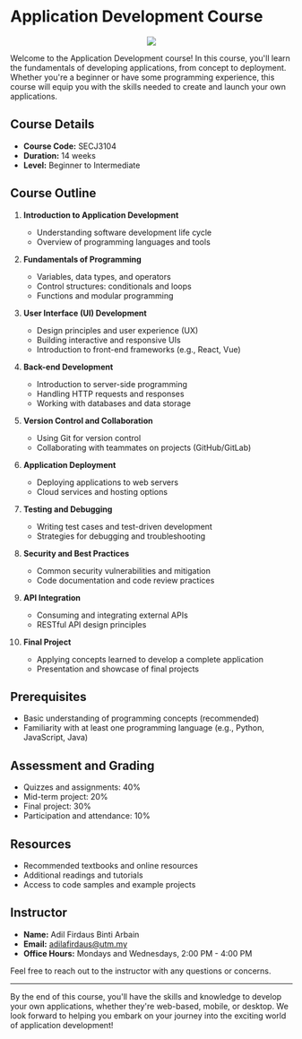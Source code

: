 # Application Development Course
<p align="center">
<img src=https://github.com/drshahizan/learn-github/blob/main/exercise/adila90/images/Gambar%20Profile Pic Adila.png "height="20"/> </p>

Welcome to the Application Development course! In this course, you'll learn the fundamentals of developing applications, from concept to deployment. Whether you're a beginner or have some programming experience, this course will equip you with the skills needed to create and launch your own applications.

## Course Details

- **Course Code:** SECJ3104
- **Duration:** 14 weeks
- **Level:** Beginner to Intermediate

## Course Outline

1. **Introduction to Application Development**
   - Understanding software development life cycle
   - Overview of programming languages and tools

2. **Fundamentals of Programming**
   - Variables, data types, and operators
   - Control structures: conditionals and loops
   - Functions and modular programming

3. **User Interface (UI) Development**
   - Design principles and user experience (UX)
   - Building interactive and responsive UIs
   - Introduction to front-end frameworks (e.g., React, Vue)

4. **Back-end Development**
   - Introduction to server-side programming
   - Handling HTTP requests and responses
   - Working with databases and data storage

5. **Version Control and Collaboration**
   - Using Git for version control
   - Collaborating with teammates on projects (GitHub/GitLab)

6. **Application Deployment**
   - Deploying applications to web servers
   - Cloud services and hosting options

7. **Testing and Debugging**
   - Writing test cases and test-driven development
   - Strategies for debugging and troubleshooting

8. **Security and Best Practices**
   - Common security vulnerabilities and mitigation
   - Code documentation and code review practices

9. **API Integration**
   - Consuming and integrating external APIs
   - RESTful API design principles

10. **Final Project**
    - Applying concepts learned to develop a complete application
    - Presentation and showcase of final projects

## Prerequisites

- Basic understanding of programming concepts (recommended)
- Familiarity with at least one programming language (e.g., Python, JavaScript, Java)

## Assessment and Grading

- Quizzes and assignments: 40%
- Mid-term project: 20%
- Final project: 30%
- Participation and attendance: 10%

## Resources

- Recommended textbooks and online resources
- Additional readings and tutorials
- Access to code samples and example projects

## Instructor

- **Name:** Adil Firdaus Binti Arbain
- **Email:** adilafirdaus@utm.my
- **Office Hours:** Mondays and Wednesdays, 2:00 PM - 4:00 PM

Feel free to reach out to the instructor with any questions or concerns.

---

By the end of this course, you'll have the skills and knowledge to develop your own applications, whether they're web-based, mobile, or desktop. We look forward to helping you embark on your journey into the exciting world of application development!
